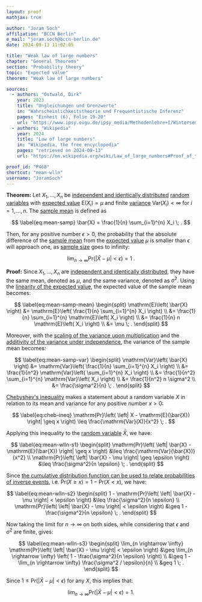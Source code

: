 ```yaml
---
layout: proof
mathjax: true

author: "Joram Soch"
affiliation: "BCCN Berlin"
e_mail: "joram.soch@bccn-berlin.de"
date: 2024-09-13 11:02:05

title: "Weak law of large numbers"
chapter: "General Theorems"
section: "Probability theory"
topic: "Expected value"
theorem: "Weak law of large numbers"

sources:
  - authors: "Ostwald, Dirk"
    year: 2023
    title: "Ungleichungen und Grenzwerte"
    in: "Wahrscheinlichkeitstheorie und Frequentistische Inferenz"
    pages: "Einheit (6), Folie 19-20"
    url: "https://www.ipsy.ovgu.de/ipsy_media/Methodenlehre+I/Wintersemester+2324/Wahrscheinlichkeitstheorie+und+Frequentistische+Inferenz/6_Ungleichungen_und_Grenzwerte.pdf"
  - authors: "Wikipedia"
    year: 2024
    title: "Law of large numbers"
    in: "Wikipedia, the free encyclopedia"
    pages: "retrieved on 2024-09-13"
    url: "https://en.wikipedia.org/wiki/Law_of_large_numbers#Proof_of_the_weak_law"

proof_id: "P468"
shortcut: "mean-wlln"
username: "JoramSoch"
---
```



**Theorem:** Let $X_1, \ldots, X_n$ be [independent and identically distributed](/D/iid) [random variables](/D/rvar) with [expected value](/D/mean) $\mathrm{E}(X_i) = \mu$ and finite [variance](/D/var) $\mathrm{Var}(X_i) < \infty$ for $i = 1,\ldots,n$. The [sample mean](/D/mean-samp) is defined as

$$ \label{eq:mean-samp}
\bar{X} = \frac{1}{n} \sum_{i=1}^{n} X_i \; .
$$

Then, for any positive number $\epsilon > 0$, the probability that the absolute difference of the [sample mean](/D/mean-samp) from the [expected value](/D/mean) $\mu$ is smaller than $\epsilon$ will approach one, as [sample size](/D/samp-size) goes to infinity:

$$ \label{eq:mean-wlln}
\lim_{n \rightarrow \infty} \mathrm{Pr}\left( \left| \bar{X} - \mu \right| < \epsilon \right) = 1 \; .
$$


**Proof:** Since $X_1, \ldots, X_n$ are [independent and identically distributed](/D/iid), they have the same mean, denoted as $\mu$, and the same variance, denoted as $\sigma^2$. Using the [linearity of the expected value](/P/mean-lin), the expected value of the sample mean becomes:

$$ \label{eq:mean-samp-mean}
\begin{split}
\mathrm{E}\left( \bar{X} \right)
&= \mathrm{E}\left( \frac{1}{n} \sum_{i=1}^{n} X_i \right) \\
&= \frac{1}{n} \sum_{i=1}^{n} \mathrm{E}\left( X_i \right) \\
&= \frac{1}{n} n \mathrm{E}\left( X_i \right) \\
&= \mu \; .
\end{split}
$$

Moreover, with the [scaling of the variance upon multiplication](/P/var-scal) and the [additivity of the variance under independence](/P/var-add), the variance of the sample mean becomes:

$$ \label{eq:mean-samp-var}
\begin{split}
\mathrm{Var}\left( \bar{X} \right)
&= \mathrm{Var}\left( \frac{1}{n} \sum_{i=1}^{n} X_i \right) \\
&= \frac{1}{n^2} \mathrm{Var}\left( \sum_{i=1}^{n} X_i \right) \\
&= \frac{1}{n^2} \sum_{i=1}^{n} \mathrm{Var}\left( X_i \right) \\
&= \frac{1}{n^2} n \sigma^2 \\
&= \frac{\sigma^2}{n} \; .
\end{split}
$$

[Chebyshev's inequality](/P/cheb-ineq) makes a statement about a random variable $X$ in relation to its mean and variance for any positive number $x > 0$:

$$ \label{eq:cheb-ineq}
\mathrm{Pr}\left( \left| X - \mathrm{E}(\bar{X}) \right| \geq x \right) \leq \frac{\mathrm{Var}(X)}{x^2} \; .
$$

Applying this inequality to the [random variable](/D/rvar) $\bar{X}$, we have:

$$ \label{eq:mean-wlln-s1}
\begin{split}
\mathrm{Pr}\left( \left| \bar{X} - \mathrm{E}(\bar{X}) \right| \geq x \right) &\leq \frac{\mathrm{Var}(\bar{X})}{x^2} \\
\mathrm{Pr}\left( \left| \bar{X} - \mu \right| \geq \epsilon \right) &\leq \frac{\sigma^2}{n \epsilon} \; .
\end{split}
$$

Since [the cumulative distribution function can be used to relate probabilities of inverse events](/P/cdf-probexc), i.e. $\mathrm{Pr}\left( X \geq x \right) = 1 - \mathrm{Pr}\left( X < x \right)$, we have:

$$ \label{eq:mean-wlln-s2}
\begin{split}
1 - \mathrm{Pr}\left( \left| \bar{X} - \mu \right| < \epsilon \right) &\leq \frac{\sigma^2}{n \epsilon} \\
\mathrm{Pr}\left( \left| \bar{X} - \mu \right| < \epsilon \right) &\geq 1 - \frac{\sigma^2}{n \epsilon} \; .
\end{split}
$$

Now taking the limit for $n \rightarrow \infty$ on both sides, while considering that $\epsilon$ and $\sigma^2$ are finite, gives:

$$ \label{eq:mean-wlln-s3}
\begin{split}
\lim_{n \rightarrow \infty} \mathrm{Pr}\left( \left| \bar{X} - \mu \right| < \epsilon \right)
&\geq \lim_{n \rightarrow \infty} \left( 1 - \frac{\sigma^2}{n \epsilon} \right) \\
&\geq 1 - \lim_{n \rightarrow \infty} \frac{\sigma^2 / \epsilon}{n} \\
&geq 1 \; .
\end{split}
$$

Since $1 \leq \mathrm{Pr}\left( \left| \bar{X} - \mu \right| < \epsilon \right)$ for any $X$, this implies that: 

$$
\lim_{n \rightarrow \infty} \mathrm{Pr}\left( \left| \bar{X} - \mu \right| < \epsilon \right) = 1.
$$
